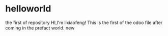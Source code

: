 # helloworld
the first of repository
HI,I'm lixiaofeng!
This is the first of the odoo file after coming in the prefact world.
new
